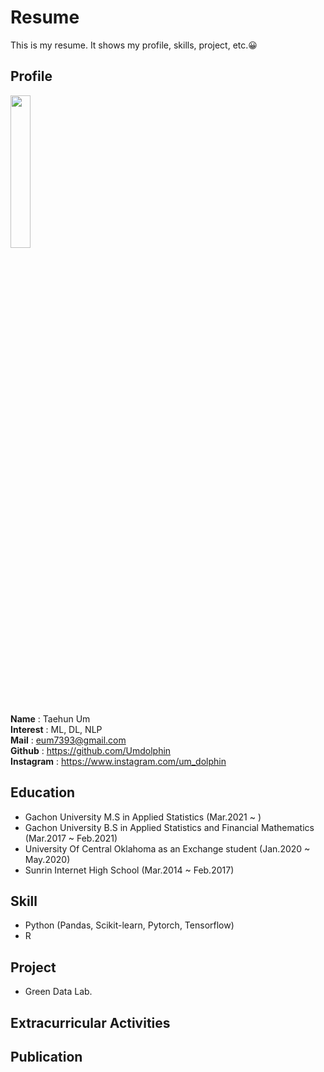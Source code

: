 # Resume
This is my resume. It shows my profile, skills, project, etc.😀

## Profile

<img src="https://github.com/Umdolphin/Taehun_Resume/blob/main/Image/Profile.jpg" width="25%" height="25%"/>

 **Name** : Taehun Um  
 **Interest** : ML, DL, NLP  
 **Mail** : eum7393@gmail.com  
 **Github** : https://github.com/Umdolphin  
 **Instagram** : https://www.instagram.com/um_dolphin

## Education

- Gachon University M.S in Applied Statistics (Mar.2021 ~ )
- Gachon University B.S in Applied Statistics and Financial Mathematics (Mar.2017 ~ Feb.2021)
- University Of Central Oklahoma as an Exchange student (Jan.2020 ~ May.2020)
- Sunrin Internet High School (Mar.2014 ~ Feb.2017)


## Skill
- Python (Pandas, Scikit-learn, Pytorch, Tensorflow)  
- R  

## Project
- Green Data Lab.

## Extracurricular Activities

## Publication
